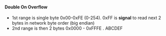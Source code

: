 #### Double On Overflow
- 1st range is single byte 0x00-0xFE (0-254). 0xFF is **signal** to read next 2 bytes in network byte order (big endian)
- 2nd range is then 2 bytes 0x0000 - 0xFFFE . 
ABCDEF
